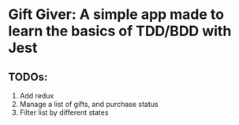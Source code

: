 # Gift Giver: A simple app made to learn the basics of TDD/BDD with Jest

## TODOs:
1. Add redux
2. Manage a list of gifts, and purchase status
3. Filter list by different states